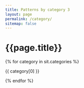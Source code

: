 ```yaml
---
title: Patterns by category 3
layout: page
permalink: /category/
sitemap: false
---
```

# {{page.title}}

{% for category in sit.categories %}
  <p>{{ category[0] }}</p>
{% endfor %}

